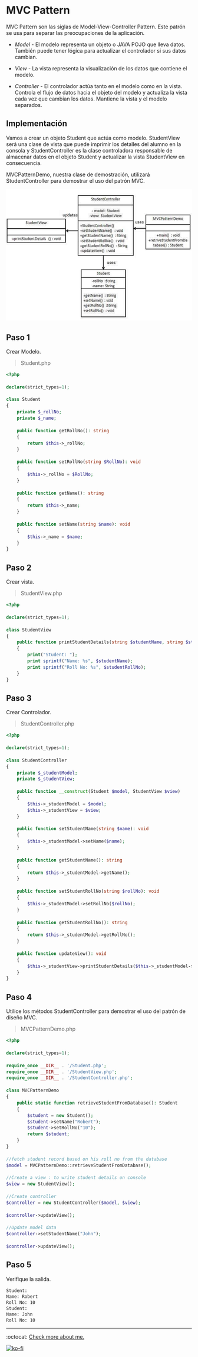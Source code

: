 # MVC Pattern

MVC Pattern son las siglas de Model-View-Controller Pattern. Este patrón se usa para separar las preocupaciones de la aplicación.

- _Model_ - El modelo representa un objeto o JAVA POJO que lleva datos. También puede tener lógica para actualizar el controlador si sus datos cambian.

- _View_ - La vista representa la visualización de los datos que contiene el modelo.

- _Controller_ - El controlador actúa tanto en el modelo como en la vista. Controla el flujo de datos hacia el objeto del modelo y actualiza la vista cada vez que cambian los datos. Mantiene la vista y el modelo separados.

## Implementación

Vamos a crear un objeto Student que actúa como modelo. StudentView será una clase de vista que puede imprimir los detalles del alumno en la consola y StudentController es la clase controladora responsable de almacenar datos en el objeto Student y actualizar la vista StudentView en consecuencia.

MVCPatternDemo, nuestra clase de demostración, utilizará StudentController para demostrar el uso del patrón MVC.

![UML Diagram](mvc_pattern_uml_diagram.jpg)

## Paso 1

Crear Modelo.

> Student.php

```php
<?php

declare(strict_types=1);

class Student
{
    private $_rollNo;
    private $_name;

    public function getRollNo(): string
    {
        return $this->_rollNo;
    }

    public function setRollNo(string $RollNo): void
    {
        $this->_rollNo = $RollNo;
    }

    public function getName(): string
    {
        return $this->_name;
    }

    public function setName(string $name): void
    {
        $this->_name = $name;
    }
}
```

## Paso 2

Crear vista.

> StudentView.php

```php
<?php

declare(strict_types=1);

class StudentView
{
    public function printStudentDetails(string $studentName, string $studentRollNo): void
    {
        print("Student: ");
        print sprintf("Name: %s", $studentName);
        print sprintf("Roll No: %s", $studentRollNo);
    }
}
```

## Paso 3

Crear Controlador.

> StudentController.php

```php
<?php

declare(strict_types=1);

class StudentController
{
    private $_studentModel;
    private $_studentView;

    public function __construct(Student $model, StudentView $view)
    {
        $this->_studentModel = $model;
        $this->_studentView = $view;
    }

    public function setStudentName(string $name): void
    {
        $this->_studentModel->setName($name);
    }

    public function getStudentName(): string
    {
        return $this->_studentModel->getName();
    }

    public function setStudentRollNo(string $rollNo): void
    {
        $this->_studentModel->setRollNo($rollNo);
    }

    public function getStudentRollNo(): string
    {
        return $this->_studentModel->getRollNo();
    }

    public function updateView(): void
    {
        $this->_studentView->printStudentDetails($this->_studentModel->getName(), $this->_studentModel->getRollNo());
    }
}
```

## Paso 4

Utilice los métodos StudentController para demostrar el uso del patrón de diseño MVC.

> MVCPatternDemo.php

```php
<?php

declare(strict_types=1);

require_once __DIR__ . '/Student.php';
require_once __DIR__ . '/StudentView.php';
require_once __DIR__ . '/StudentController.php';

class MVCPatternDemo
{
    public static function retrieveStudentFromDatabase(): Student
    {
        $student = new Student();
        $student->setName("Robert");
        $student->setRollNo("10");
        return $student;
    }
}

//fetch student record based on his roll no from the database
$model = MVCPatternDemo::retrieveStudentFromDatabase();

//Create a view : to write student details on console
$view = new StudentView();

//Create controller
$controller = new StudentController($model, $view);

$controller->updateView();

//Update model data
$controller->setStudentName("John");

$controller->updateView();
```

## Paso 5

Verifique la salida.

```note
Student:
Name: Robert
Roll No: 10
Student:
Name: John
Roll No: 10
```

---

:octocat: [Check more about me.](https://github.com/FernandoCalmet)

[![ko-fi](https://www.ko-fi.com/img/githubbutton_sm.svg)](https://ko-fi.com/T6T41JKMI)

